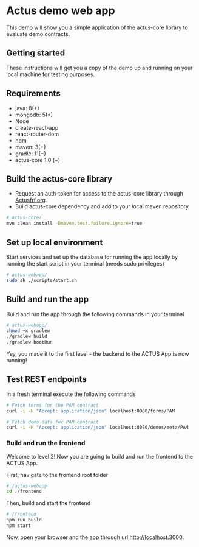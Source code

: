 # Actus demo web app
This demo will show you a simple application of the actus-core library to evaluate demo contracts.

## Getting started
These instructions will get you a copy of the demo up and running on your local machine for testing purposes.

## Requirements

* java: 8(+)
* mongodb: 5(*)
* Node
* create-react-app
* react-router-dom
* npm
* maven: 3(+)
* gradle: 11(+)
* actus-core 1.0 (+)


## Build the actus-core library

* Request an auth-token for access to the actus-core library through [Actusfrf.org](https://www.actusfrf.org/developers).
* Build actus-core dependency and add to your local maven repository

```sh
# actus-core/
mvn clean install -Dmaven.test.failure.ignore=true
```

## Set up local environment

Start services and set up the database for running the app locally by running the start script in your terminal (needs sudo privileges)

```sh
# actus-webapp/
sudo sh ./scripts/start.sh
```

## Build and run the app

Build and run the app through the following commands in your terminal

```sh
# actus-webapp/
chmod +x gradlew
./gradlew build
./gradlew bootRun
```

Yey, you made it to the first level - the backend to the ACTUS App is now running!


## Test REST endpoints

In a fresh terminal execute the following commands

```sh
# Fetch terms for the PAM contract
curl -i -H "Accept: application/json" localhost:8080/forms/PAM
```

```sh
# Fetch demo data for PAM contract
curl -i -H "Accept: application/json" localhost:8080/demos/meta/PAM
```


### Build and run the frontend

Welcome to level 2! Now you are going to build and run the frontend to the ACTUS App.

First, navigate to the frontend root folder

```sh
# /actus-webapp
cd ./frontend
```

Then, build and start the frontend

```sh
# /frontend
npm run build
npm start
```

Now, open your browser and the app through url <a href="http://localhost:3000">http://localhost:3000</a>.

